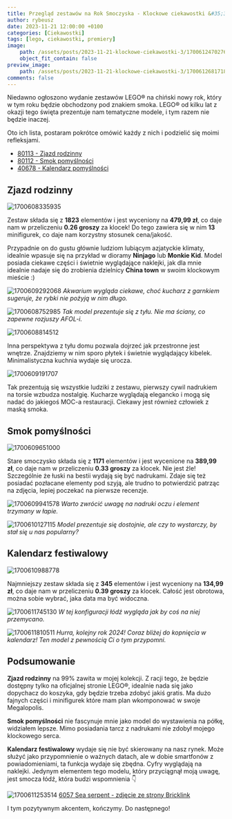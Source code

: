 ```yaml
---
title: Przegląd zestawów na Rok Smoczyska - Klockowe ciekawostki &#35;3
author: rybeusz
date: 2023-11-21 12:00:00 +0100
categories: [Ciekawostki]
tags: [lego, ciekawostki, premiery]
image:
    path: /assets/posts/2023-11-21-klockowe-ciekawostki-3/1700612470276.png
    object_fit_contain: false
preview_image:
    path: /assets/posts/2023-11-21-klockowe-ciekawostki-3/1700612681718.png
comments: false
---
```

Niedawno ogłoszono wydanie zestawów LEGO® na chiński nowy rok, który w tym roku będzie obchodzony pod znakiem smoka. LEGO® od kilku lat z okazji tego święta prezentuje nam tematyczne modele, i tym razem nie będzie inaczej.

Oto ich lista, postaram pokrótce omówić każdy z nich i podzielić się moimi refleksjami.

* [80113 - Zjazd rodzinny](https://www.lego.com/pl-pl/product/family-reunion-celebration-80113)
* [80112 - Smok pomyślności](https://www.lego.com/pl-pl/product/auspicious-dragon-80112)
* [40678 - Kalendarz pomyślności](https://www.lego.com/pl-pl/product/festival-calendar-40678)

## Zjazd rodzinny

![1700608335935](/assets/posts/2023-11-21-klockowe-ciekawostki-3/1700608335935.png)

Zestaw składa się z **1823** elementów i jest wyceniony na **479,99 zł**, co daje nam w przeliczeniu **0.26 groszy** za klocek! Do tego zawiera się w nim **13** minifigurek, co daje nam korzystny stosunek cena/jakość.

Przypadnie on do gustu głównie ludziom lubiącym azjatyckie klimaty, idealnie wpasuje się na przykład w dioramy **Ninjago** lub **Monkie Kid**. Model posiada ciekawe części i świetnie wyglądające naklejki, jak dla mnie idealnie nadaje się do zrobienia dzielnicy **China town** w swoim klockowym mieście :)

![1700609292068](/assets/posts/2023-11-21-klockowe-ciekawostki-3/1700609292068.png)
_Akwarium wygląda ciekawe, choć kucharz z garnkiem sugeruje, że rybki nie pożyją w nim długo._

![1700608752985](/assets/posts/2023-11-21-klockowe-ciekawostki-3/1700608752985.png)
_Tak model prezentuje się z tyłu. Nie ma ściany, co zapewne rozjuszy AFOL-i._

![1700608814512](/assets/posts/2023-11-21-klockowe-ciekawostki-3/1700608814512.png)

Inna perspektywa z tyłu domu pozwala dojrzeć jak przestronne jest wnętrze. Znajdziemy w nim sporo płytek i świetnie wyglądający kibelek. Minimalistyczna kuchnia wydaje się urocza.

![1700609191707](/assets/posts/2023-11-21-klockowe-ciekawostki-3/1700609191707.png)

Tak prezentują się wszystkie ludziki z zestawu, pierwszy cywil nadrukiem na torsie wzbudza nostalgię. Kucharze wyglądają elegancko i mogą się nadać do jakiegoś MOC-a restauracji. Ciekawy jest również człowiek z maską smoka.

## Smok pomyślności

![1700609651000](/assets/posts/2023-11-21-klockowe-ciekawostki-3/1700609651000.png)

Stare smoczysko składa się z **1171** elementów i jest wycenione na **389,99** **zł**, co daje nam w przeliczeniu **0.33 groszy** za klocek. Nie jest źle! Szczególnie że łuski na bestii wydają się być nadrukami. Zdaje się też posiadać pozłacane elementy pod szyją, ale trudno to potwierdzić patrząc na zdjęcia, lepiej poczekać na pierwsze recenzje.

![1700609941578](/assets/posts/2023-11-21-klockowe-ciekawostki-3/1700609941578.png)
_Warto zwrócić uwagę na nadruki oczu i element trzymany w łapie._

![1700610127115](/assets/posts/2023-11-21-klockowe-ciekawostki-3/1700610127115.png)
_Model prezentuje się dostojnie, ale czy to wystarczy, by stał się u nas popularny?_

## Kalendarz festiwalowy

![1700610988778](/assets/posts/2023-11-21-klockowe-ciekawostki-3/1700610988778.png)

Najmniejszy zestaw składa się z **345** elementów i jest wyceniony na **134,99** **zł**, co daje nam w przeliczeniu **0.39 groszy** za klocek. Całość jest obrotowa, można sobie wybrać, jaka data ma być widoczna.

![1700611745130](/assets/posts/2023-11-21-klockowe-ciekawostki-3/1700611745130.png)
_W tej konfiguracji łódź wygląda jak by coś na niej przemycano._

![1700611810511](/assets/posts/2023-11-21-klockowe-ciekawostki-3/1700611810511.png)
_Hurra, kolejny rok 2024! Coraz bliżej do kopnięcia w kalendarz! Ten model z pewnością Ci o tym przypomni._

## Podsumowanie

**Zjazd rodzinny** na 99% zawita w mojej kolekcji. Z racji tego, że będzie dostępny tylko na oficjalnej stronie LEGO®, idealnie nada się jako dopychacz do koszyka, gdy będzie trzeba zdobyć jakiś gratis. Ma dużo fajnych części i minifigurek które mam plan wkomponować w swoje Megalopolis.

**Smok pomyślności** nie fascynuje mnie jako model do wystawienia na półkę, widziałem lepsze. Mimo posiadania tarcz z nadrukami nie zdobył mojego klockowego serca.

**Kalendarz festiwalowy** wydaje się nie być skierowany na nasz rynek. Może służyć jako przypomnienie o ważnych datach, ale w dobie smartfonów z powiadomieniami, ta funkcja wydaje się zbędna. Cyfry wyglądają na naklejki. Jedynym elementem tego modelu, który przyciągnął moją uwagę, jest smocza łódź, która budzi wspomnienia 👇

![1700611253514](/assets/posts/2023-11-21-klockowe-ciekawostki-3/1700611253514.png)
[6057 Sea serpent - zdjęcie ze strony Bricklink](https://www.bricklink.com/v2/catalog/catalogitem.page?S=6057-1)

I tym pozytywnym akcentem, kończymy. Do następnego!
